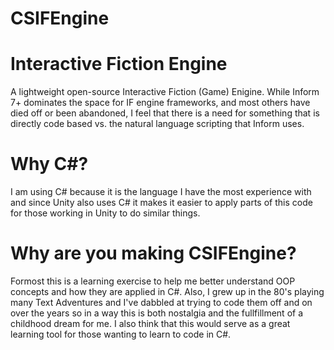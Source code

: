 # CSIFEngine
 # Interactive Fiction Engine 
 
 A lightweight open-source Interactive Fiction (Game) Enigine.   While Inform 7+ dominates the space for IF engine frameworks, 
 and most others have died off or been abandoned, I feel that there is a need for something that is directly code based vs. the 
 natural language scripting that Inform uses.  
 
 # Why C#?
 
 I am using C# because it is the language I have the most experience with and since Unity also uses C# it makes it easier
 to apply parts of this code for those working in Unity to do similar things.

# Why are you making CSIFEngine?

Formost this is a learning exercise to help me better understand OOP concepts and how they are applied in C#. Also, I grew up
in the 80's playing many Text Adventures and I've dabbled at trying to code them off and on over the years so in a way this
is both nostalgia and the fullfillment of a childhood dream for me.  I also think that this would serve as a great learning tool
for those wanting to learn to code in C#.
